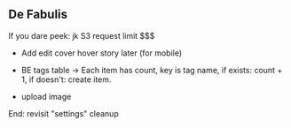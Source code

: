 ## De Fabulis

If you dare peek: jk S3 request limit $$$

- Add edit cover hover story later (for mobile)

- BE tags table -> Each item has count, key is tag name, if exists: count + 1, if doesn't: create item.
- upload image

End: revisit "settings" cleanup

